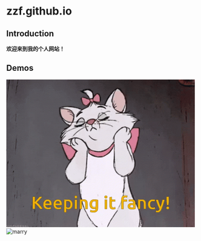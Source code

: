 # zzf.github.io
## Introduction
**欢迎来到我的个人网站！**
## Demos
![fancy](1.gif)
![marry](https://github.com/user-attachments/assets/776e64f2-f1a2-43ea-aef5-b75333dbddca)
